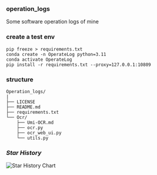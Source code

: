 ### operation_logs
Some software operation logs of mine

### create a test env

```shell
pip freeze > requirements.txt
conda create -n OperateLog python=3.11
conda activate OperateLog
pip install -r requirements.txt --proxy=127.0.0.1:10809
```
### structure
```text
Operation_logs/
|
├── LICENSE
├── README.md
├── requirements.txt
└── Ocr/
    ├── Umi-OCR.md
    ├── ocr.py
    ├── ocr_web_ui.py
    └── utils.py
```
### *Star History*
![Star History Chart](https://api.star-history.com/svg?repos=aceliuchanghong/Operation_logs&type=Date)

